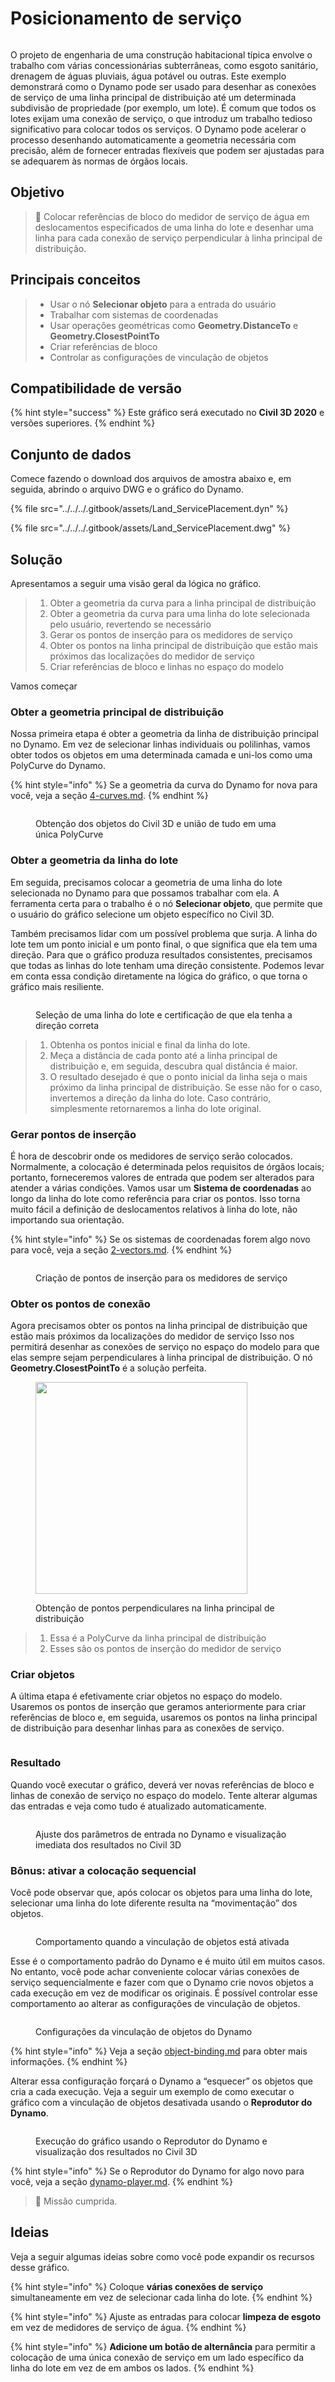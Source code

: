 # Posicionamento de serviço

<figure><img src="../../../.gitbook/assets/Land_ServicePlacement_Dynamo (1).gif" alt=""><figcaption></figcaption></figure>

O projeto de engenharia de uma construção habitacional típica envolve o trabalho com várias concessionárias subterrâneas, como esgoto sanitário, drenagem de águas pluviais, água potável ou outras. Este exemplo demonstrará como o Dynamo pode ser usado para desenhar as conexões de serviço de uma linha principal de distribuição até um determinada subdivisão de propriedade (por exemplo, um lote). É comum que todos os lotes exijam uma conexão de serviço, o que introduz um trabalho tedioso significativo para colocar todos os serviços. O Dynamo pode acelerar o processo desenhando automaticamente a geometria necessária com precisão, além de fornecer entradas flexíveis que podem ser ajustadas para se adequarem às normas de órgãos locais.

## Objetivo

> :dart: Colocar referências de bloco do medidor de serviço de água em deslocamentos especificados de uma linha do lote e desenhar uma linha para cada conexão de serviço perpendicular à linha principal de distribuição.

## Principais conceitos

> * Usar o nó **Selecionar objeto** para a entrada do usuário
> * Trabalhar com sistemas de coordenadas
> * Usar operações geométricas como **Geometry.DistanceTo** e **Geometry.ClosestPointTo**
> * Criar referências de bloco
> * Controlar as configurações de vinculação de objetos

## Compatibilidade de versão

{% hint style="success" %} Este gráfico será executado no **Civil 3D 2020** e versões superiores. {% endhint %}

## Conjunto de dados

Comece fazendo o download dos arquivos de amostra abaixo e, em seguida, abrindo o arquivo DWG e o gráfico do Dynamo.

{% file src="../../../.gitbook/assets/Land_ServicePlacement.dyn" %}

{% file src="../../../.gitbook/assets/Land_ServicePlacement.dwg" %}

## Solução

Apresentamos a seguir uma visão geral da lógica no gráfico.

> 1. Obter a geometria da curva para a linha principal de distribuição
> 2. Obter a geometria da curva para uma linha do lote selecionada pelo usuário, revertendo se necessário
> 3. Gerar os pontos de inserção para os medidores de serviço
> 4. Obter os pontos na linha principal de distribuição que estão mais próximos das localizações do medidor de serviço
> 5. Criar referências de bloco e linhas no espaço do modelo

Vamos começar

### Obter a geometria principal de distribuição

Nossa primeira etapa é obter a geometria da linha de distribuição principal no Dynamo. Em vez de selecionar linhas individuais ou polilinhas, vamos obter todos os objetos em uma determinada camada e uni-los como uma PolyCurve do Dynamo.

{% hint style="info" %} Se a geometria da curva do Dynamo for nova para você, veja a seção [4-curves.md](../../../5\_essential\_nodes\_and\_concepts/5-2\_geometry-for-computational-design/4-curves.md "mention"). {% endhint %}

<figure><img src="../../../.gitbook/assets/Land_ServicePlacement_DistributionMain (1).png" alt=""><figcaption><p>Obtenção dos objetos do Civil 3D e união de tudo em uma única PolyCurve</p></figcaption></figure>

### Obter a geometria da linha do lote

Em seguida, precisamos colocar a geometria de uma linha do lote selecionada no Dynamo para que possamos trabalhar com ela. A ferramenta certa para o trabalho é o nó **Selecionar objeto**, que permite que o usuário do gráfico selecione um objeto específico no Civil 3D.

Também precisamos lidar com um possível problema que surja. A linha do lote tem um ponto inicial e um ponto final, o que significa que ela tem uma direção. Para que o gráfico produza resultados consistentes, precisamos que todas as linhas do lote tenham uma direção consistente. Podemos levar em conta essa condição diretamente na lógica do gráfico, o que torna o gráfico mais resiliente. 

<figure><img src="../../../.gitbook/assets/Land_ServicePlacement_Selection (2).png" alt=""><figcaption><p>Seleção de uma linha do lote e certificação de que ela tenha a direção correta</p></figcaption></figure>

> 1. Obtenha os pontos inicial e final da linha do lote.
> 2. Meça a distância de cada ponto até a linha principal de distribuição e, em seguida, descubra qual distância é maior.
> 3. O resultado desejado é que o ponto inicial da linha seja o mais próximo da linha principal de distribuição. Se esse não for o caso, invertemos a direção da linha do lote. Caso contrário, simplesmente retornaremos a linha do lote original.

### Gerar pontos de inserção

É hora de descobrir onde os medidores de serviço serão colocados. Normalmente, a colocação é determinada pelos requisitos de órgãos locais; portanto, forneceremos valores de entrada que podem ser alterados para atender a várias condições. Vamos usar um **Sistema de coordenadas** ao longo da linha do lote como referência para criar os pontos. Isso torna muito fácil a definição de deslocamentos relativos à linha do lote, não importando sua orientação.

{% hint style="info" %} Se os sistemas de coordenadas forem algo novo para você, veja a seção [2-vectors.md](../../../5\_essential\_nodes\_and\_concepts/5-2\_geometry-for-computational-design/2-vectors.md "mention"). {% endhint %}

<figure><img src="../../../.gitbook/assets/Land_ServicePlacement_InsertionPoints.png" alt=""><figcaption><p>Criação de pontos de inserção para os medidores de serviço</p></figcaption></figure>

### Obter os pontos de conexão

Agora precisamos obter os pontos na linha principal de distribuição que estão mais próximos da localizações do medidor de serviço Isso nos permitirá desenhar as conexões de serviço no espaço do modelo para que elas sempre sejam perpendiculares à linha principal de distribuição. O nó **Geometry.ClosestPointTo** é a solução perfeita.

<figure><img src="../../../.gitbook/assets/Land_ServicePlacement_GetPerpendicularPoints (1).png" alt="" width="339"><figcaption><p>Obtenção de pontos perpendiculares na linha principal de distribuição</p></figcaption></figure>

> 1. Essa é a PolyCurve da linha principal de distribuição
> 2. Esses são os pontos de inserção do medidor de serviço

### Criar objetos

A última etapa é efetivamente criar objetos no espaço do modelo. Usaremos os pontos de inserção que geramos anteriormente para criar referências de bloco e, em seguida, usaremos os pontos na linha principal de distribuição para desenhar linhas para as conexões de serviço.

<figure><img src="../../../.gitbook/assets/Land_ServicePlacement_CreateObjects.png" alt=""><figcaption></figcaption></figure>

### Resultado

Quando você executar o gráfico, deverá ver novas referências de bloco e linhas de conexão de serviço no espaço do modelo. Tente alterar algumas das entradas e veja como tudo é atualizado automaticamente.

<figure><img src="../../../.gitbook/assets/Land_ServicePlacement_Dynamo (1).gif" alt=""><figcaption><p>Ajuste dos parâmetros de entrada no Dynamo e visualização imediata dos resultados no Civil 3D</p></figcaption></figure>

### Bônus: ativar a colocação sequencial

Você pode observar que, após colocar os objetos para uma linha do lote, selecionar uma linha do lote diferente resulta na “movimentação” dos objetos.

<figure><img src="../../../.gitbook/assets/Land_ServicePlacement_Binding.gif" alt=""><figcaption><p>Comportamento quando a vinculação de objetos está ativada</p></figcaption></figure>

Esse é o comportamento padrão do Dynamo e é muito útil em muitos casos. No entanto, você pode achar conveniente colocar várias conexões de serviço sequencialmente e fazer com que o Dynamo crie novos objetos a cada execução em vez de modificar os originais. É possível controlar esse comportamento ao alterar as configurações de vinculação de objetos.

<figure><img src="../../../.gitbook/assets/Land_ServicePlacement_BindingSettings.png" alt=""><figcaption><p>Configurações da vinculação de objetos do Dynamo</p></figcaption></figure>

{% hint style="info" %} Veja a seção [object-binding.md](../../advanced-topics/object-binding.md "mention") para obter mais informações. {% endhint %}

Alterar essa configuração forçará o Dynamo a “esquecer” os objetos que cria a cada execução. Veja a seguir um exemplo de como executar o gráfico com a vinculação de objetos desativada usando o **Reprodutor do Dynamo**.

<figure><img src="../../../.gitbook/assets/Land_ServicePlacement_Player (2).gif" alt=""><figcaption><p>Execução do gráfico usando o Reprodutor do Dynamo e visualização dos resultados no Civil 3D</p></figcaption></figure>

{% hint style="info" %} Se o Reprodutor do Dynamo for algo novo para você, veja a seção [dynamo-player.md](../../dynamo-player.md "mention"). {% endhint %}

> :tada: Missão cumprida.

## Ideias

Veja a seguir algumas ideias sobre como você pode expandir os recursos desse gráfico.

{% hint style="info" %} Coloque **várias conexões de serviço** simultaneamente em vez de selecionar cada linha do lote. {% endhint %}

{% hint style="info" %} Ajuste as entradas para colocar **limpeza de esgoto** em vez de medidores de serviço de água. {% endhint %}

{% hint style="info" %} **Adicione um botão de alternância** para permitir a colocação de uma única conexão de serviço em um lado específico da linha do lote em vez de em ambos os lados. {% endhint %}

